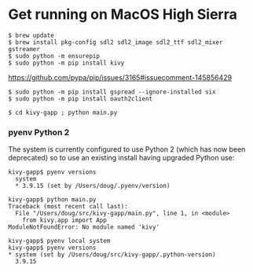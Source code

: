# Get running on MacOS High Sierra
```
$ brew update
$ brew install pkg-config sdl2 sdl2_image sdl2_ttf sdl2_mixer gstreamer
$ sudo python -m ensurepip
$ sudo python -m pip install kivy
```
https://github.com/pypa/pip/issues/3165#issuecomment-145856429
```
$ sudo python -m pip install gspread --ignore-installed six
$ sudo python -m pip install oauth2client

$ cd kivy-gapp ; python main.py
```

### pyenv Python 2
The system is currently configured to use Python 2 (which has now been deprecated) so to use an existing install having upgraded Python use:
```
kivy-gapp$ pyenv versions
  system
  * 3.9.15 (set by /Users/doug/.pyenv/version)
  
kivy-gapp$ python main.py 
Traceback (most recent call last):
  File "/Users/doug/src/kivy-gapp/main.py", line 1, in <module>
    from kivy.app import App
ModuleNotFoundError: No module named 'kivy'

kivy-gapp$ pyenv local system
kivy-gapp$ pyenv versions
* system (set by /Users/doug/src/kivy-gapp/.python-version)
  3.9.15
```
